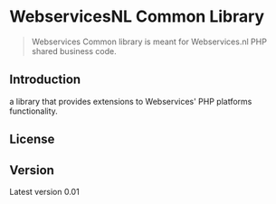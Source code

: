 # WebservicesNL Common Library

> Webservices Common library is meant for Webservices.nl PHP shared business code.

## Introduction
 a library that provides extensions to Webservices' PHP platforms functionality.

## License


## Version
Latest version 0.01